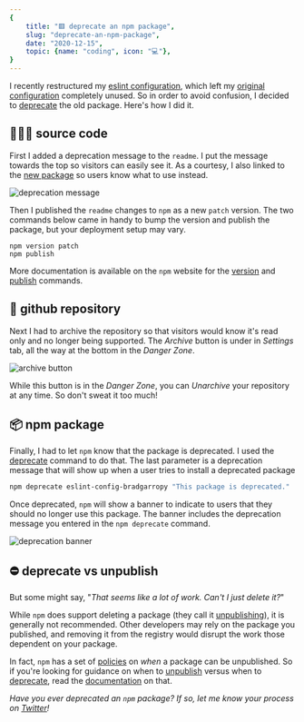 ```yaml
---
{
    title: "🟥 deprecate an npm package",
    slug: "deprecate-an-npm-package",
    date: "2020-12-15",
    topic: {name: "coding", icon: "💻"},
}
---
```


I recently restructured my [eslint configuration][eslint-config], which left my [original configuration][eslint-config-bradgarropy] completely unused. So in order to avoid confusion, I decided to [deprecate][blog] the old package. Here's how I did it.

## 👨🏼‍💻 source code

First I added a deprecation message to the `readme`. I put the message towards the top so visitors can easily see it. As a courtesy, I also linked to the [new package][npm-eslint-config] so users know what to use instead.

![deprecation message][readme]

Then I published the `readme` changes to `npm` as a new `patch` version. The two commands below came in handy to bump the version and publish the package, but your deployment setup may vary.

```
npm version patch
npm publish
```

More documentation is available on the `npm` website for the [version][version] and [publish][publish] commands.

## 📁 github repository

Next I had to archive the repository so that visitors would know it's read only and no longer being supported. The _Archive_ button is under in _Settings_ tab, all the way at the bottom in the _Danger Zone_.

![archive button][archive]

While this button is in the _Danger Zone_, you can _Unarchive_ your repository at any time. So don't sweat it too much!

## 📦 npm package

Finally, I had to let `npm` know that the package is deprecated. I used the [deprecate][deprecate] command to do that. The last parameter is a deprecation message that will show up when a user tries to install a deprecated package

```bash
npm deprecate eslint-config-bradgarropy "This package is deprecated."
```

Once deprecated, `npm` will show a banner to indicate to users that they should no longer use this package. The banner includes the deprecation message you entered in the `npm deprecate` command.

![deprecation banner][deprecated]

## ⛔ deprecate vs unpublish

But some might say, "_That seems like a lot of work. Can't I just delete it?_"

While `npm` does support deleting a package (they call it [unpublishing][unpublish]), it is generally not recommended. Other developers may rely on the package you published, and removing it from the registry would disrupt the work those dependent on your package.

In fact, `npm` has a set of [policies][policies] on _when_ a package can be unpublished. So if you're looking for guidance on when to [unpublish][unpublish-guide] versus when to [deprecate][deprecate-guide], read the [documentation][guide] on that.

_Have you ever deprecated an `npm` package? If so, let me know your process on [Twitter][twitter]!_

[npm-eslint-config]: https://npmjs.com/package/@bradgarropy/eslint-config
[twitter]: https://twitter.com/bradgarropy
[deprecate-guide]: https://docs.npmjs.com/unpublishing-packages-from-the-registry#when-to-deprecate
[unpublish-guide]: https://docs.npmjs.com/unpublishing-packages-from-the-registry#when-to-unpublish
[guide]: https://docs.npmjs.com/unpublishing-packages-from-the-registry
[policies]: https://npmjs.com/policies/unpublish
[unpublish]: https://docs.npmjs.com/cli/v6/commands/npm-unpublish
[deprecate]: https://docs.npmjs.com/cli/v6/commands/npm-deprecate
[publish]: https://docs.npmjs.com/cli/v6/commands/npm-publish
[version]: https://docs.npmjs.com/cli/v6/commands/npm-version
[blog]: https://docs.npmjs.com/deprecating-and-undeprecating-packages-or-package-versions
[eslint-config-bradgarropy]: https://github.com/bradgarropy/eslint-config-bradgarropy
[eslint-config]: https://github.com/bradgarropy/eslint-config
[archive]: /images/posts/deprecate-an-npm-package/archive.png
[readme]: /images/posts/deprecate-an-npm-package/readme.png
[deprecated]: /images/posts/deprecate-an-npm-package/deprecated.png
